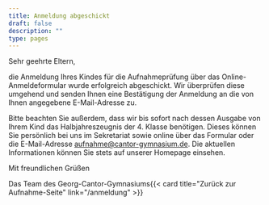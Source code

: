 ```yaml
---
title: Anmeldung abgeschickt
draft: false
description: ""
type: pages
---
```

Sehr geehrte Eltern,

die Anmeldung Ihres Kindes für die Aufnahmeprüfung über das Online-Anmeldeformular wurde erfolgreich abgeschickt. Wir überprüfen diese umgehend und senden Ihnen eine Bestätigung der Anmeldung an die von Ihnen angegebene E-Mail-Adresse zu.

Bitte beachten Sie außerdem, dass wir bis sofort nach dessen Ausgabe von Ihrem Kind das Halbjahreszeugnis der 4. Klasse benötigen. Dieses können Sie persönlich bei uns im Sekretariat sowie online über das Formular oder die E-Mail-Adresse [aufnahme@cantor-gymnasium.de](mailto:aufnahme@cantor-gymnasium.de). Die aktuellen Informationen können Sie stets auf unserer Homepage einsehen.

Mit freundlichen Grüßen

Das Team des Georg-Cantor-Gymnasiums{{< card title="Zurück zur Aufnahme-Seite" link="/anmeldung" >}}



